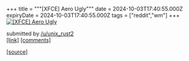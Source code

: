 +++
title = """[XFCE] Aero Ugly"""
date = 2024-10-03T17:40:55.000Z
expiryDate = 2024-10-03T17:40:55.000Z
tags = ["reddit","wm"]
+++
[![[XFCE] Aero Ugly](https://a.thumbs.redditmedia.com/Hzq00UaRBzfUfh_INpjtjtrQVmfNc08n6sOomYdY1k0.jpg "[XFCE] Aero Ugly")](https://www.reddit.com/r/unixporn/comments/1fvdh93/xfce_aero_ugly/)

submitted by [/u/unix\_rust2](https://www.reddit.com/user/unix_rust2)  
[\[link\]](https://www.reddit.com/gallery/1fvdh93) [\[comments\]](https://www.reddit.com/r/unixporn/comments/1fvdh93/xfce_aero_ugly/)

[[source]](https://www.reddit.com/r/unixporn/comments/1fvdh93/xfce_aero_ugly/)
